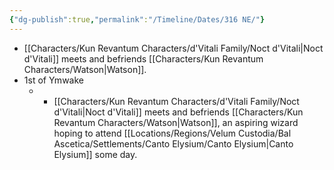 ```yaml
---
{"dg-publish":true,"permalink":"/Timeline/Dates/316 NE/"}
---
```


- [[Characters/Kun Revantum Characters/d'Vitali Family/Noct d'Vitali\|Noct d'Vitali]] meets and befriends [[Characters/Kun Revantum Characters/Watson\|Watson]].
- 1st of Ymwake
	- - [[Characters/Kun Revantum Characters/d'Vitali Family/Noct d'Vitali\|Noct d'Vitali]] meets and befriends [[Characters/Kun Revantum Characters/Watson\|Watson]], an aspiring wizard hoping to attend [[Locations/Regions/Velum Custodia/Bal Ascetica/Settlements/Canto Elysium/Canto Elysium\|Canto Elysium]] some day.
